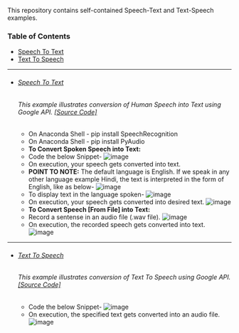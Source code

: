 This repository contains self-contained Speech-Text and Text-Speech examples.

### Table of Contents
  - <a href='#speech-to-text'>Speech To Text</a> 
  - <a href='#text-to-speech'>Text To Speech</a> 

<hr>

- ###### [Speech To Text](https://github.com/rahulvaish/SpeechToText_TextToSpeech-Python/tree/SpeechToText) 
   ###### This example illustrates conversion of Human Speech into Text using Google API. [[Source Code]](https://github.com/rahulvaish/SpeechToText_TextToSpeech-Python/tree/SpeechToText)
   * On Anaconda Shell - pip install SpeechRecognition
   * On Anaconda Shell - pip install PyAudio
   * **To Convert Spoken Speech into Text:**
   * Code the below Snippet-
![image](https://user-images.githubusercontent.com/689226/50304396-d6bfda80-04b5-11e9-93c6-bc3bcd483784.png)
   * On execution, your speech gets converted into text.   
   * **POINT TO NOTE:** The default language is English. If we speak in any other language example Hindi, the text is interpreted in the form of English, like as below-
 ![image](https://user-images.githubusercontent.com/689226/50304396-d6bfda80-04b5-11e9-93c6-bc3bcd483784.png)
   * To display text in the language spoken-
  ![image](https://user-images.githubusercontent.com/689226/50304523-30280980-04b6-11e9-985e-a7bd629e46dd.png)
   *  On execution, your speech gets converted into desired text.
 ![image](https://user-images.githubusercontent.com/689226/50304603-69f91000-04b6-11e9-9cc7-802cfc36f1de.png) 
   * **To Convert Speech [From File] into Text:**
   * Record a sentense in an audio file (.wav file).
  ![image](https://user-images.githubusercontent.com/689226/50305160-0ec81d00-04b8-11e9-8861-ccb5caaa92b9.png)
   * On execution, the recorded speech gets converted into text. 
![image](https://user-images.githubusercontent.com/689226/50305253-41721580-04b8-11e9-8b7a-e06afc11fe3b.png)


<hr>

- ###### [Text To Speech](https://github.com/rahulvaish/SpeechToText_TextToSpeech-Python/tree/TextToSpeech) 
   ###### This example illustrates conversion of Text To Speech using Google API. [[Source Code]](https://github.com/rahulvaish/SpeechToText_TextToSpeech-Python/tree/TextToSpeech)
   * Code the below Snippet-
   ![image](https://user-images.githubusercontent.com/689226/50305693-a4b07780-04b9-11e9-99cc-15d8c0593f3c.png)
   * On execution, the specified text gets converted into an audio file.   
   ![image](https://user-images.githubusercontent.com/689226/50305812-07097800-04ba-11e9-9783-210189741411.png)
